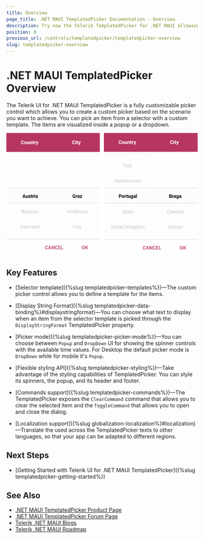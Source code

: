 ```yaml
---
title: Overview
page_title: .NET MAUI TemplatedPicker Documentation - Overview
description: Try now the Telerik TemplatedPicker for .NET MAUI allowing you to create custom pickers based on your requirements and the scenario you want to achieve.
position: 0
previous_url: /controls/templatedpicker/templatedpicker-overview
slug: templatedpicker-overview
---
```


# .NET MAUI TemplatedPicker Overview

The Telerik UI for .NET MAUI TemplatedPicker is a fully customizable picker control which allows you to create a custom picker based on the scenario you want to achieve. You can pick an item from a selector with a custom template. The items are visualized inside a popup or a dropdown.

![.NET MAUI TemplatedPicker Overview](images/templated_picker_overview.png)

## Key Features

* [Selector template]({%slug templatedpicker-templates%})&mdash;The custom picker control allows you to define a template for the items.

* [Display String Format]({%slug templatedpicker-data-binding%}#displaystringformat)&mdash;You can choose what text to display when an item from the selector template is picked through the `DisplayStringFormat` TemplatedPicker property.

* [Picker mode]({%slug templatedpicker-picker-mode%})&mdash;You can choose between `Popup` and `DropDown` UI for showing the spinner controls with the available time values. For Desktop the default picker mode is `DropDown` while for mobile it's `Popup`.

* [Flexible styling API]({%slug templatedpicker-styling%})&mdash;Take advantage of the styling capabilities of TemplatedPicker. You can style its spinners, the popup, and its header and footer.

* [Commands support]({%slug templatedpicker-commands%})&mdash;The TemplatedPicker exposes the `ClearCommand` command that allows you to clear the selected item and the `ToggleCommand` that allows you to open and close the dialog.

* [Localization support]({%slug globalization-localization%}#localization)&mdash;Translate the used across the TemplatedPicker texts to other languages, so that your app can be adapted to different regions.

## Next Steps

- [Getting Started with Telerik UI for .NET MAUI TemplatedPicker]({%slug templatedpicker-getting-started%})

## See Also

- [.NET MAUI TemplatedPicker Product Page](https://www.telerik.com/maui-ui/templatedpicker)
- [.NET MAUI TemplatedPicker Forum Page](https://www.telerik.com/forums/maui?tagId=1854)
- [Telerik .NET MAUI Blogs](https://www.telerik.com/blogs/mobile-net-maui)
- [Telerik .NET MAUI Roadmap](https://www.telerik.com/support/whats-new/maui-ui/roadmap)
